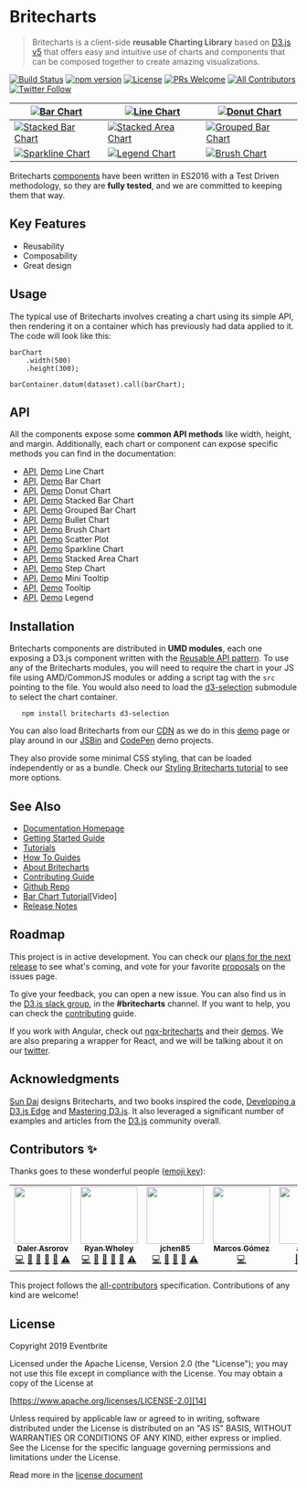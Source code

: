 # Britecharts

> Britecharts is a client-side **reusable Charting Library** based on [D3.js v5][1] that offers easy and intuitive use of charts and components that can be composed together to create amazing visualizations.

[![Build Status](https://travis-ci.org/britecharts/britecharts.svg?branch=master)](https://travis-ci.org/britecharts/britecharts)
[![npm version](https://badge.fury.io/js/britecharts.svg)](https://badge.fury.io/js/britecharts)
[![License](https://img.shields.io/badge/License-Apache%202.0-blue.svg)](https://opensource.org/licenses/Apache-2.0)
[![PRs Welcome](https://img.shields.io/badge/PRs-welcome-brightgreen.svg)](https://github.com/britecharts/britecharts/blob/master/.github/CONTRIBUTING.md)
[![All Contributors](https://img.shields.io/badge/all_contributors-3-orange.svg?style=flat-square)](#contributors)
[![Twitter Follow](https://img.shields.io/twitter/follow/britecharts.svg?style=social&label=Follow)](https://twitter.com/Britecharts/followers)

| [![Bar Chart][barchartimg]][barchartdemo]                       | [![Line Chart][linechartimg]][linechartdemo]                            | [![Donut Chart][donutchartimg]][donutchartdemo]                 |
| --------------------------------------------------------------- | ----------------------------------------------------------------------- | --------------------------------------------------------------- |
| [![Stacked Bar Chart][stackedbarchartimg]][stackedbarchartdemo] | [![Stacked Area Chart][stackedareachartlargeimg]][stackedareachartdemo] | [![Grouped Bar Chart][groupedbarchartimg]][groupedbarchartdemo] |
| [![Sparkline Chart][sparklinechartimg]][sparklinechartdemo]     | [![Legend Chart][legendchartimg]][donutchartdemo]                       | [![Brush Chart][brushchartimg]][brushchartdemo]                 |

Britecharts [components][32] have been written in ES2016 with a Test Driven methodology, so they are **fully tested**, and we are committed to keeping them that way.

## Key Features

-   Reusability
-   Composability
-   Great design

## Usage

The typical use of Britecharts involves creating a chart using its simple API, then rendering it on a container which has previously had data applied to it. The code will look like this:

    barChart
        .width(500)
        .height(300);

    barContainer.datum(dataset).call(barChart);

## API

All the components expose some **common API methods** like width, height, and margin. Additionally, each chart or component can expose specific methods you can find in the documentation:

-   [API][25], [Demo][linechartdemo] Line Chart
-   [API][22], [Demo][barchartdemo] Bar Chart
-   [API][21], [Demo][donutchartdemo] Donut Chart
-   [API][38], [Demo][stackedbarchartdemo] Stacked Bar Chart
-   [API][40], [Demo][groupedbarchartdemo] Grouped Bar Chart
-   [API][43], [Demo][bulletchartdemo] Bullet Chart
-   [API][23], [Demo][brushchartdemo] Brush Chart
-   [API][41], [Demo][scatterplotdemo] Scatter Plot
-   [API][29], [Demo][sparklinechartdemo] Sparkline Chart
-   [API][30], [Demo][stackedareachartdemo] Stacked Area Chart
-   [API][28], [Demo][stepchartdemo] Step Chart
-   [API][26], [Demo][barchartdemo] Mini Tooltip
-   [API][27], [Demo][linechartdemo] Tooltip
-   [API][24], [Demo][donutchartdemo] Legend

## Installation

Britecharts components are distributed in **UMD modules**, each one exposing a D3.js component written with the [Reusable API pattern][3]. To use any of the Britecharts modules, you will need to require the chart in your JS file using AMD/CommonJS modules or adding a script tag with the `src` pointing to the file. You would also need to load the [d3-selection][37] submodule to select the chart container.

```
   npm install britecharts d3-selection
```

You can also load Britecharts from our [CDN][cdnhome] as we do in this [demo][cdndemo] page or play around in our [JSBin][jsbinsandbox] and [CodePen][codependemos] demo projects.

They also provide some minimal CSS styling, that can be loaded independently or as a bundle. Check our [Styling Britecharts tutorial][stylingbritecharts] to see more options.

## See Also

-   [Documentation Homepage][31]
-   [Getting Started Guide][gettingstarted]
-   [Tutorials][tutorialsindex]
-   [How To Guides][howtoindex]
-   [About Britecharts][topicsindex]
-   [Contributing Guide][35]
-   [Github Repo][33]
-   [Bar Chart Tutorial][screencast][Video]
-   [Release Notes][13]

## Roadmap

This project is in active development. You can check our [plans for the next release][release3project] to see what's coming, and vote for your favorite [proposals][proposals] on the issues page.

To give your feedback, you can open a new issue. You can also find us in the [D3.js slack group][d3slack], in the **#britecharts** channel. If you want to help, you can check the [contributing][35] guide.

If you work with Angular, check out [ngx-britecharts][angularwrapper] and their [demos][angularwrapperdemos]. We are also preparing a wrapper for React, and we will be talking about it on our [twitter][twitter].

## Acknowledgments

[Sun Dai][sunsdribble] designs Britecharts, and two books inspired the code, [Developing a D3.js Edge][19] and [Mastering D3.js][20]. It also leveraged a significant number of examples and articles from the [D3.js][1] community overall.

## Contributors ✨

Thanks goes to these wonderful people ([emoji key](https://allcontributors.org/docs/en/emoji-key)):

<!-- ALL-CONTRIBUTORS-LIST:START - Do not remove or modify this section -->
<!-- prettier-ignore-start -->
<!-- markdownlint-disable -->
<table>
  <tr>
    <td align="center"><a href="http://dalerasrorov.github.io/"><img src="https://avatars2.githubusercontent.com/u/9118852?v=4?s=100" width="100px;" alt=""/><br /><sub><b>Daler Asrorov</b></sub></a><br /><a href="https://github.com/britecharts/britecharts/commits?author=DalerAsrorov" title="Code">💻</a> <a href="https://github.com/britecharts/britecharts/commits?author=DalerAsrorov" title="Documentation">📖</a> <a href="#ideas-DalerAsrorov" title="Ideas, Planning, & Feedback">🤔</a> <a href="#maintenance-DalerAsrorov" title="Maintenance">🚧</a> <a href="https://github.com/britecharts/britecharts/pulls?q=is%3Apr+reviewed-by%3ADalerAsrorov" title="Reviewed Pull Requests">👀</a> <a href="https://github.com/britecharts/britecharts/commits?author=DalerAsrorov" title="Tests">⚠️</a></td>
    <td align="center"><a href="https://github.com/ryanwholey"><img src="https://avatars0.githubusercontent.com/u/8100360?v=4?s=100" width="100px;" alt=""/><br /><sub><b>Ryan Wholey</b></sub></a><br /><a href="https://github.com/britecharts/britecharts/commits?author=ryanwholey" title="Code">💻</a> <a href="https://github.com/britecharts/britecharts/commits?author=ryanwholey" title="Documentation">📖</a> <a href="#ideas-ryanwholey" title="Ideas, Planning, & Feedback">🤔</a> <a href="#maintenance-ryanwholey" title="Maintenance">🚧</a> <a href="https://github.com/britecharts/britecharts/pulls?q=is%3Apr+reviewed-by%3Aryanwholey" title="Reviewed Pull Requests">👀</a> <a href="https://github.com/britecharts/britecharts/commits?author=ryanwholey" title="Tests">⚠️</a></td>
    <td align="center"><a href="https://github.com/jchen85"><img src="https://avatars2.githubusercontent.com/u/14088460?v=4?s=100" width="100px;" alt=""/><br /><sub><b>jchen85</b></sub></a><br /><a href="https://github.com/britecharts/britecharts/commits?author=jchen85" title="Code">💻</a> <a href="#ideas-jchen85" title="Ideas, Planning, & Feedback">🤔</a> <a href="#maintenance-jchen85" title="Maintenance">🚧</a> <a href="https://github.com/britecharts/britecharts/pulls?q=is%3Apr+reviewed-by%3Ajchen85" title="Reviewed Pull Requests">👀</a> <a href="https://github.com/britecharts/britecharts/commits?author=jchen85" title="Tests">⚠️</a></td>
    <td align="center"><a href="https://github.com/ImADrafter"><img src="https://avatars3.githubusercontent.com/u/44379989?v=4?s=100" width="100px;" alt=""/><br /><sub><b>Marcos Gómez</b></sub></a><br /><a href="https://github.com/britecharts/britecharts/commits?author=ImADrafter" title="Code">💻</a></td>
    <td align="center"><a href="https://github.com/ajdani"><img src="https://avatars1.githubusercontent.com/u/16606530?v=4?s=100" width="100px;" alt=""/><br /><sub><b>ajdani</b></sub></a><br /><a href="https://github.com/britecharts/britecharts/issues?q=author%3Aajdani" title="Bug reports">🐛</a> <a href="https://github.com/britecharts/britecharts/commits?author=ajdani" title="Code">💻</a> <a href="#maintenance-ajdani" title="Maintenance">🚧</a></td>
    <td align="center"><a href="https://github.com/shayh"><img src="https://avatars3.githubusercontent.com/u/366321?v=4?s=100" width="100px;" alt=""/><br /><sub><b>shayh</b></sub></a><br /><a href="https://github.com/britecharts/britecharts/commits?author=shayh" title="Code">💻</a></td>
    <td align="center"><a href="https://github.com/jayeclark"><img src="https://avatars.githubusercontent.com/u/84106309?v=4?s=100" width="100px;" alt=""/><br /><sub><b>Jay Clark</b></sub></a><br /><a href="https://github.com/britecharts/britecharts/commits?author=jayeclark" title="Code">💻</a></td>
  </tr>
</table>

<!-- markdownlint-restore -->
<!-- prettier-ignore-end -->

<!-- ALL-CONTRIBUTORS-LIST:END -->

<!-- ALL-CONTRIBUTORS-LIST:START - Do not remove or modify this section -->
<!-- ALL-CONTRIBUTORS-LIST:END -->

This project follows the [all-contributors](https://allcontributors.org) specification.
Contributions of any kind are welcome!

## License

Copyright 2019 Eventbrite

Licensed under the Apache License, Version 2.0 (the "License");
you may not use this file except in compliance with the License.
You may obtain a copy of the License at

[https://www.apache.org/licenses/LICENSE-2.0][14]

Unless required by applicable law or agreed to in writing, software
distributed under the License is distributed on an "AS IS" BASIS,
WITHOUT WARRANTIES OR CONDITIONS OF ANY KIND, either express or implied.
See the License for the specific language governing permissions and
limitations under the License.

Read more in the [license document][15]

[1]: https://d3js.org/
[2]: https://webpack.github.io/
[3]: https://bost.ocks.org/mike/chart/
[12]: https://nodejs.org/en/download/
[13]: https://github.com/britecharts/britecharts/releases
[14]: https://www.apache.org/licenses/LICENSE-2.0
[15]: https://github.com/britecharts/britecharts/blob/master/LICENSE.md
[16]: https://github.com/britecharts/britecharts/issues
[17]: https://github.com/babel/babel
[19]: https://bleedingedgepress.com/our-books/developing-a-d3-js-edge/
[20]: https://www.packtpub.com/web-development/mastering-d3js
[21]: https://britecharts.github.io/britecharts/module-Donut.html
[22]: https://britecharts.github.io/britecharts/module-Bar.html
[23]: https://britecharts.github.io/britecharts/module-Brush.html
[24]: https://britecharts.github.io/britecharts/module-Legend.html
[25]: https://britecharts.github.io/britecharts/module-Line.html
[26]: https://britecharts.github.io/britecharts/module-Mini-tooltip.html
[27]: https://britecharts.github.io/britecharts/module-Tooltip.html
[28]: https://britecharts.github.io/britecharts/module-Step.html
[29]: https://britecharts.github.io/britecharts/module-Sparkline.html
[30]: https://britecharts.github.io/britecharts/module-Stacked-area.html
[31]: https://britecharts.github.io/britecharts/
[32]: https://britecharts.github.io/britecharts/tutorial-kitchen-sink.html
[33]: https://github.com/britecharts/britecharts
[gettingstarted]: https://britecharts.github.io/britecharts/getting-started.html
[35]: https://github.com/britecharts/britecharts/blob/master/.github/CONTRIBUTING.md
[36]: https://britecharts.github.io/britecharts/img/logo-stripes-small.png
[37]: https://github.com/d3/d3-selection
[38]: https://britecharts.github.io/britecharts/module-Stacked-bar.html
[40]: https://britecharts.github.io/britecharts/module-Grouped-bar.html
[41]: https://britecharts.github.io/britecharts/module-Scatter-plot.html
[42]: https://scrimba.com/casts/cZWm2tb
[43]: https://britecharts.github.io/britecharts/module-Bullet.html
[cdndemo]: https://britecharts.github.io/britecharts/cdn.html
[cdnhome]: https://cdn.jsdelivr.net/npm/britecharts/dist/
[jsbinsandbox]: https://jsbin.com/wativun/3/edit?html,js,output
[codepensandbox]: https://codepen.io/Golodhros/pen/PprGeP?editors=1010
[codependemos]: https://codepen.io/Britecharts/pens/forked/
[screencast]: https://scrimba.com/casts/cZWm2tb
[angularwrapper]: https://github.com/colapdev/ngx-britecharts
[angularwrapperdemos]: https://colapdev.github.io/ngx-britecharts/
[twitter]: https://twitter.com/britecharts
[sunsdribble]: https://dribbble.com/sundai
[d3slack]: https://d3js.slack.com/
[proposals]: https://github.com/britecharts/britecharts/labels/Type%3A%20Feature
[release3project]: https://github.com/britecharts/britecharts/projects/2
[barchartdemo]: https://britecharts.github.io/britecharts/tutorial-bar.html "Check the Demo"
[linechartdemo]: https://britecharts.github.io/britecharts/tutorial-line.html "Check the Demo"
[donutchartdemo]: https://britecharts.github.io/britecharts/tutorial-donut.html "Check the Demo"
[scatterplotdemo]: https://britecharts.github.io/britecharts/tutorial-scatter-plot.html "Check the Demo"
[sparklinechartdemo]: https://britecharts.github.io/britecharts/tutorial-sparkline.html "Check the Demo"
[stackedareachartdemo]: https://britecharts.github.io/britecharts/tutorial-stacked-area.html "Check the Demo"
[stepchartdemo]: https://britecharts.github.io/britecharts/tutorial-step.html "Check the Demo"
[brushchartdemo]: https://britecharts.github.io/britecharts/tutorial-brush.html "Check the Demo"
[bulletchartdemo]: https://britecharts.github.io/britecharts/tutorial-bullet.html "Check the Demo"
[stackedbarchartdemo]: https://britecharts.github.io/britecharts/tutorial-stacked-bar.html "Check the Demo"
[groupedbarchartdemo]: https://britecharts.github.io/britecharts/tutorial-grouped-bar.html "Check the Demo"
[stackedareademo]: https://britecharts.github.io/britecharts-react/#stacked-area-chart "Check the Demo"
[stackedareaimg]: https://raw.githubusercontent.com/britecharts/britecharts-react/master/src/docs/images/thumbnails/stacked-area.png
[barchartimg]: https://raw.githubusercontent.com/britecharts/britecharts/master/src/doc/images/thumbnails/bar-chart.png
[linechartimg]: https://raw.githubusercontent.com/britecharts/britecharts/master/src/doc/images/thumbnails/line-chart.png
[donutchartimg]: https://raw.githubusercontent.com/britecharts/britecharts/master/src/doc/images/thumbnails/donut-chart.png
[sparklinechartimg]: https://raw.githubusercontent.com/britecharts/britecharts/master/src/doc/images/thumbnails/sparkline-chart.png
[stackedareachartimg]: https://raw.githubusercontent.com/britecharts/britecharts/master/src/doc/images/thumbnails/stacked-area-chart.png
[stackedareachartlargeimg]: https://raw.githubusercontent.com/britecharts/britecharts/master/src/doc/images/thumbnails/stacked-area-chart-large.png
[stepchartimg]: https://raw.githubusercontent.com/britecharts/britecharts/master/src/doc/images/thumbnails/step-chart.png
[brushchartimg]: https://raw.githubusercontent.com/britecharts/britecharts/master/src/doc/images/thumbnails/brush-chart.png
[stackedbarchartimg]: https://raw.githubusercontent.com/britecharts/britecharts/master/src/doc/images/thumbnails/stacked-bar-chart.png
[groupedbarchartimg]: https://raw.githubusercontent.com/britecharts/britecharts/master/src/doc/images/thumbnails/grouped-bar-chart.png
[legendchartimg]: https://raw.githubusercontent.com/britecharts/britecharts/master/src/doc/images/thumbnails/legend-chart.png
[tutorialsindex]: http://britecharts.github.io/britecharts/tutorials-index.html
[howtoindex]: http://britecharts.github.io/britecharts/how-to-index.html
[topicsindex]: http://britecharts.github.io/britecharts/topics-index.html
[stylingbritecharts]: http://britecharts.github.io/britecharts/styling-charts.html
